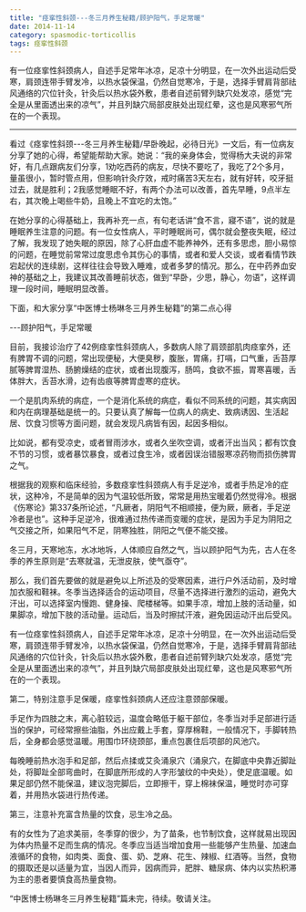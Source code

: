 ```yaml
---
title: "痉挛性斜颈---冬三月养生秘籍/顾护阳气，手足常暖"
date: 2014-11-14
category: spasmodic-torticollis
tags: 痉挛性斜颈
---
```


有一位痉挛性斜颈病人，自述手足常年冰凉，足凉十分明显，在一次外出运动后受寒，肩颈连带手臂发冷，以热水袋保温，仍然自觉寒冷，于是，选择手臂肩背部祛风通络的穴位针灸，针灸后以热水袋外敷，患者自述前臂列缺穴处发凉，感觉“完全是从里面透出来的凉气”，并且列缺穴局部皮肤处出现红晕，这也是风寒邪气所在的一个表现。

***

看过《痉挛性斜颈---冬三月养生秘籍/早卧晚起，必待日光》一文后，有一位病友分享了她的心得，希望能帮助大家。她说：“我的亲身体会，觉得杨大夫说的非常好，有几点跟病友们分享，1劝吃西药的病友，尽快不要吃了，我吃了2个多月，量虽很小，暂时管点用，但影响针灸疗效，戒时痛苦3天左右，就有好转，咬牙挺过去，就是胜利；2我感觉睡眠不好，有两个办法可以改善，首先早睡，9点半左右，其次晚上喝些牛奶，且晚上不宜吃的太饱。”

在她分享的心得基础上，我再补充一点，有句老话讲“食不言，寢不语”，说的就是睡眠养生注意的问题。有一位女性病人，平时睡眠尚可，偶尔就会整夜失眠，经过了解，我发现了她失眠的原因，除了心肝血虚不能养神外，还有多思虑，胆小易惊的问题，在睡觉前常常过度思虑令其伤心的事情，或者和爱人交谈，或者看情节跌宕起伏的连续剧，这样往往会导致入睡难，或者多梦的情况。那么，在中药养血安神的基础之上，我建议其改善睡前状态，做到“早卧，少思，静心，勿语”，这样调理一段时间，睡眠明显改善。

下面，和大家分享“中医博士杨琳冬三月养生秘籍”的第二点心得

---顾护阳气，手足常暖

目前，我接诊治疗了42例痉挛性斜颈病人，多数病人除了肩颈部肌肉痉挛外，还有脾胃不调的问题，常出现便秘，大便臭秽，腹胀，胃痛，打嗝，口气重，舌苔厚腻等脾胃湿热、肠腑燥结的症状，或者出现腹泻，肠鸣，食欲不振，胃寒喜暖，舌体胖大，舌苔水滑，边有齿痕等脾胃虚寒的症状。

一个是肌肉系统的病症，一个是消化系统的病症，看似不同系统的问题，其实病因和内在病理基础是统一的。只要认真了解每一位病人的病史、致病诱因、生活起居、饮食习惯等方面问题，就会发现凡病皆有因，起因多相似。

比如说，都有受凉史，或者冒雨涉水，或者久坐吹空调，或者汗出当风；都有饮食不节的习惯，或者暴饮暴食，或者过食生冷，或者因误治错服寒凉药物而损伤脾胃之气。

根据我的观察和临床经验，多数痉挛性斜颈病人有手足逆冷，或者手热足冷的症状，这种冷，不是简单的因为气温较低所致，常常是用热宝暖着仍然觉得冷。根据《伤寒论》第337条所论述，“凡厥者，阴阳气不相顺接，便为厥，厥者，手足逆冷者是也”。这种手足逆冷，很难通过热传递而变暖的症状，是因为手足为阴阳之气交接之所，如果阳气不足，阴寒独胜，阴阳之气便不能交接。

冬三月，天寒地冻，水冰地坼，人体顺应自然之气，当以顾护阳气为先，古人在冬季的养生原则是“去寒就温，无泄皮肤，使气亟夺”。

那么，我们首先要做的就是避免以上所述及的受寒因素，进行户外活动前，及时增加衣服和鞋袜。冬季当选择适合的运动项目，尽量不选择进行激烈的运动，避免大汗出，可以选择室内慢跑、健身操、爬楼梯等。如果手凉，增加上肢的活动量，如果脚凉，增加下肢的活动量。运动后，当及时擦拭汗液，避免因运动汗出后受风。

有一位痉挛性斜颈病人，自述手足常年冰凉，足凉十分明显，在一次外出运动后受寒，肩颈连带手臂发冷，以热水袋保温，仍然自觉寒冷，于是，选择手臂肩背部祛风通络的穴位针灸，针灸后以热水袋外敷，患者自述前臂列缺穴处发凉，感觉“完全是从里面透出来的凉气”，并且列缺穴局部皮肤处出现红晕，这也是风寒邪气所在的一个表现。

第二，特别注意手足保暖，痉挛性斜颈病人还应注意颈部保暖。

手足作为四肢之末，离心脏较远，温度会略低于躯干部位，冬季当对手足部进行适当的保护，可经常擦些油脂，外出应戴上手套，穿厚棉鞋，一般情况下，手脚转热后，全身都会感觉温暖。用围巾环绕颈部，重点包裹住后项部的风池穴。

每晚睡前热水泡手和足部，然后点揉或艾灸涌泉穴（涌泉穴，在脚底中央靠近脚趾处，将脚趾全部弯曲时，在脚底所形成的人字形皱纹的中央处），使足底温暖。如果足部仍然不能保温，建议泡完脚后，立即擦干，穿上棉袜保温，睡觉时亦可穿着，并用热水袋进行热传递。

第三，注意补充富含热量的饮食，忌生冷之品。

有的女性为了追求美丽，冬季穿的很少，为了苗条，也节制饮食，这样就易出现因为体内热量不足而生病的情况。冬季应当适当增加食用一些能够产生热量、加速血液循环的食物，如肉类、面食、蛋、奶、芝麻、花生、辣椒、红酒等。当然，食物的摄取还是以适量为宜，当因人而异，因病而异，肥胖、糖尿病、体内以实热积滞为主的患者要慎食高热量食物。

“中医博士杨琳冬三月养生秘籍”篇未完，待续。敬请关注。



